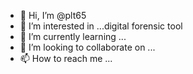 - 👋 Hi, I’m @plt65
- 👀 I’m interested in ...digital forensic tool
- 🌱 I’m currently learning ...
- 💞️ I’m looking to collaborate on ...
- 📫 How to reach me ...

<!---
plt65/plt65 is a ✨ special ✨ repository because its `README.md` (this file) appears on your GitHub profile.
You can click the Preview link to take a look at your changes.
--->
